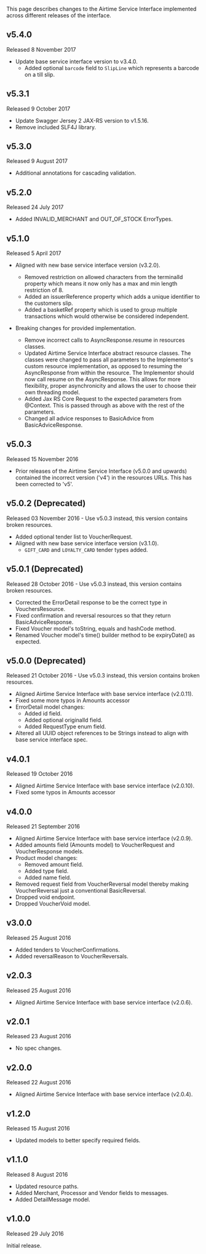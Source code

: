 This page describes changes to the Airtime Service Interface implemented across different releases of the interface.

## v5.4.0

Released 8 November 2017

- Update base service interface version to v3.4.0.
  - Added optional `barcode` field to `SlipLine` which represents a barcode on a till slip.

## v5.3.1

Released 9 October 2017

- Update Swagger Jersey 2 JAX-RS version to v1.5.16.
- Remove included SLF4J library.

## v5.3.0

Released 9 August 2017

- Additional annotations for cascading validation.

## v5.2.0

Released 24 July 2017

- Added INVALID_MERCHANT and OUT_OF_STOCK ErrorTypes.

## v5.1.0

Released 5 April 2017

- Aligned with new base service interface version (v3.2.0).
  - Removed restriction on allowed characters from the terminalId property which means it now only has a max and min length restriction of 8.
  - Added an issuerReference property which adds a unique identifier to the customers slip.
  - Added a basketRef property which is used to group multiple transactions which would otherwise be considered independent.

- Breaking changes for provided implementation.
  - Remove incorrect calls to AsyncResponse.resume in resources classes.
  - Updated Airtime Service Interface abstract resource classes. The classes were changed to pass all parameters to the Implementor's custom resource implementation, as opposed to resuming the AsyncResponse from within the resource. The Implementor should now call resume on the AsyncResponse. This allows for more flexibility, proper asynchronicity and allows the user to choose their own threading model.
  - Added Jax RS Core Request to the expected parameters from @Context. This is passed through as above with the rest of the parameters.
  - Changed all advice responses to BasicAdvice from BasicAdviceResponse.

## v5.0.3

Released 15 November 2016

- Prior releases of the Airtime Service Interface (v5.0.0 and upwards) contained the incorrect version ('v4') in the resources URLs. This has been corrected to 'v5'.

## v5.0.2 (Deprecated)

  Released 03 November 2016 - Use v5.0.3 instead, this version contains broken resources.

  - Added optional tender list to VoucherRequest.
  - Aligned with new base service interface version (v3.1.0).
    - `GIFT_CARD` and `LOYALTY_CARD` tender types added.

## v5.0.1 (Deprecated)

Released 28 October 2016 - Use v5.0.3 instead, this version contains broken resources.

- Corrected the ErrorDetail response to be the correct type in VouchersResource.
- Fixed confirmation and reversal resources so that they return BasicAdviceResponse.
- Fixed Voucher model's toString, equals and hashCode method.
- Renamed Voucher model's time() builder method to be expiryDate() as expected.

## v5.0.0 (Deprecated)

Released 21 October 2016 - Use v5.0.3 instead, this version contains broken resources.

- Aligned Airtime Service Interface with base service interface (v2.0.11).
- Fixed some more typos in Amounts accessor
- ErrorDetail model changes:
  - Added id field.
  - Added optional originalId field.
  - Added RequestType enum field.
- Altered all UUID object references to be Strings instead to align with base service interface spec.

## v4.0.1

Released 19 October 2016

- Aligned Airtime Service Interface with base service interface (v2.0.10).
- Fixed some typos in Amounts accessor

## v4.0.0

Released 21 September 2016

- Aligned Airtime Service Interface with base service interface (v2.0.9).
- Added amounts field (Amounts model) to VoucherRequest and VoucherResponse models.
- Product model changes:
  - Removed amount field.
  - Added type field.
  - Added name field.
- Removed request field from VoucherReversal model thereby making VoucherReversal just a conventional BasicReversal.
- Dropped void endpoint.
- Dropped VoucherVoid model.

## v3.0.0

Released 25 August 2016

- Added tenders to VoucherConfirmations.
- Added reversalReason to VoucherReversals.

## v2.0.3

Released 25 August 2016

- Aligned Airtime Service Interface with base service interface (v2.0.6).

## v2.0.1

Released 23 August 2016

- No spec changes.

## v2.0.0

Released 22 August 2016

- Aligned Airtime Service Interface with base service interface (v2.0.4).

## v1.2.0

Released 15 August 2016

- Updated models to better specify required fields.

## v1.1.0

Released 8 August 2016

- Updated resource paths.
- Added Merchant, Processor and Vendor fields to messages.
- Added DetailMessage model.

## v1.0.0

Released 29 July 2016

Initial release.
